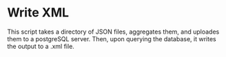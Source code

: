 # Write XML

This script takes a directory of JSON files, aggregates them, and uploades them to a postgreSQL server. Then, upon querying the database, it writes the output to a .xml file.
